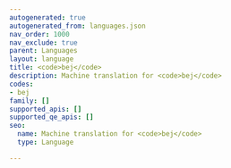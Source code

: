 ```yaml
---
autogenerated: true
autogenerated_from: languages.json
nav_order: 1000
nav_exclude: true
parent: Languages
layout: language
title: <code>bej</code>
description: Machine translation for <code>bej</code>
codes:
- bej
family: []
supported_apis: []
supported_qe_apis: []
seo:
  name: Machine translation for <code>bej</code>
  type: Language

---
```


